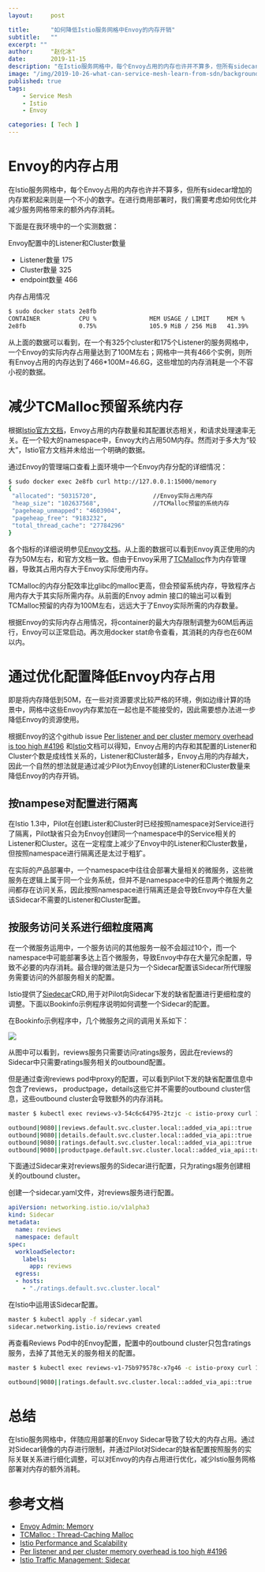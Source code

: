 ```yaml
---
layout:     post

title:      "如何降低Istio服务网格中Envoy的内存开销"
subtitle:   ""
excerpt: ""
author:     "赵化冰"
date:       2019-11-15
description: "在Istio服务网格中，每个Envoy占用的内存也许并不算多，但所有sidecar增加的内存累积起来则是一个不小的数字。在进行商用部署时，我们需要考虑如何优化并减少服务网格带来的额外内存消耗。"
image: "/img/2019-10-26-what-can-service-mesh-learn-from-sdn/background.jpg"
published: true 
tags:
    - Service Mesh 
    - Istio 
    - Envoy

categories: [ Tech ]
---
```


# Envoy的内存占用

在Istio服务网格中，每个Envoy占用的内存也许并不算多，但所有sidecar增加的内存累积起来则是一个不小的数字。在进行商用部署时，我们需要考虑如何优化并减少服务网格带来的额外内存消耗。

下面是在我环境中的一个实测数据：

Envoy配置中的Listener和Cluster数量

* Listener数量  175
* Cluster数量   325
* endpoint数量  466

内存占用情况

```bash
$ sudo docker stats 2e8fb
CONTAINER           CPU %               MEM USAGE / LIMIT     MEM %               NET I/O             BLOCK I/O           PIDS
2e8fb               0.75%               105.9 MiB / 256 MiB   41.39%              0 B / 0 B           0 B / 0 B           165
```

从上面的数据可以看到，在一个有325个cluster和175个Listener的服务网格中，一个Envoy的实际内存占用量达到了100M左右；网格中一共有466个实例，则所有Envoy占用的内存达到了466*100M=46.6G，这些增加的内存消耗是一个不容小视的数据。

# 减少TCMalloc预留系统内存

根据[Istio官方文档](https://istio.io/docs/concepts/performance-and-scalability/#cpu-and-memory)，Envoy占用的内存数量和其配置状态相关，和请求处理速率无关。在一个较大的namespace中，Envoy大约占用50M内存。然而对于多大为“较大”，Istio官方文档并未给出一个明确的数据。

通过Envoy的管理端口查看上面环境中一个Envoy内存分配的详细情况：
```bash
$ sudo docker exec 2e8fb curl http://127.0.0.1:15000/memory
{
 "allocated": "50315720",                //Envoy实际占用内存
 "heap_size": "102637568",               //TCMalloc预留的系统内存
 "pageheap_unmapped": "4603904",
 "pageheap_free": "9183232",
 "total_thread_cache": "27784296"
}
```
各个指标的详细说明参见[Envoy文档](https://www.envoyproxy.io/docs/envoy/latest/api-v2/admin/v2alpha/memory.proto.html)。从上面的数据可以看到Envoy真正使用的内存为50M左右，和官方文档一致。但由于Envoy采用了[TCMalloc](https://gperftools.github.io/gperftools/tcmalloc.html)作为内存管理器，导致其占用内存大于Envoy实际使用内存。

TCMalloc的内存分配效率比glibc的malloc更高，但会预留系统内存，导致程序占用内存大于其实际所需内存。从前面的Envoy admin 接口的输出可以看到TCMalloc预留的内存为100M左右，远远大于了Envoy实际所需的内存数量。

根据Envoy的实际内存占用情况，将container的最大内存限制调整为60M后再运行，Envoy可以正常启动。再次用docker stat命令查看，其消耗的内存也在60M以内。

# 通过优化配置降低Envoy内存占用
即是将内存降低到50M，在一些对资源要求比较严格的环境，例如边缘计算的场景中，网格中这些Envoy内存累加在一起也是不能接受的，因此需要想办法进一步降低Envoy的资源使用。 

根据Envoy的这个github issue [Per listener and per cluster memory overhead is too high #4196](https://github.com/envoyproxy/envoy/issues/4196) 和[Istio](https://istio.io/docs/concepts/performance-and-scalability/#cpu-and-memory)文档可以得知，Envoy占用的内存和其配置的Listener和Cluster个数是成线性关系的，Listener和Cluster越多，Envoy占用的内存越大，因此一个自然的想法就是通过减少Pilot为Envoy创建的Listener和Cluster数量来降低Envoy的内存开销。

## 按nampese对配置进行隔离

在Istio 1.3中，Pilot在创建Lister和Cluster时已经按照namespace对Service进行了隔离，Pilot缺省只会为Envoy创建同一个namespace中的Service相关的Listener和Cluster。这在一定程度上减少了Envoy中的Listener和Cluster数量，但按照namespace进行隔离还是太过于粗犷。

在实际的产品部署中，一个namespace中往往会部署大量相关的微服务，这些微服务在逻辑上属于同一个业务系统，但并不是namespace中的任意两个微服务之间都存在访问关系，因此按照namespace进行隔离还是会导致Envoy中存在大量该Sidecar不需要的Listener和Cluster配置。

## 按服务访问关系进行细粒度隔离
在一个微服务运用中，一个服务访问的其他服务一般不会超过10个，而一个namespace中可能部署多达上百个微服务，导致Envoy中存在大量冗余配置，导致不必要的内存消耗。最合理的做法是只为一个Sidecar配置该Sidecar所代理服务需要访问的外部服务相关的配置。

Istio提供了[Siedecar](https://istio.io/docs/reference/config/networking/sidecar/)CRD,用于对Pilot向Sidecar下发的缺省配置进行更细粒度的调整。下面以Bookinfo示例程序说明如何调整一个Sidecar的配置。

在Bookinfo示例程序中，几个微服务之间的调用关系如下：

![](https://istio.io/docs/examples/bookinfo/withistio.svg)

从图中可以看到，reviews服务只需要访问ratings服务，因此在reviews的Sidecar中只需要ratings服务相关的outbound配置。

但是通过查询reviews pod中proxy的配置，可以看到Pilot下发的缺省配置信息中包含了reviews， productpage，details这些它并不需要的outbound cluster信息，这些outbound cluster会导致额外的内存消耗。

```bash
master $ kubectl exec reviews-v3-54c6c64795-2tzjc -c istio-proxy curl 127.0.0.1:15000/clusters|grep 9080|grep added_via_api::true|grep outbound

outbound|9080||reviews.default.svc.cluster.local::added_via_api::true
outbound|9080||details.default.svc.cluster.local::added_via_api::true
outbound|9080||ratings.default.svc.cluster.local::added_via_api::true
outbound|9080||productpage.default.svc.cluster.local::added_via_api::true
```

下面通过Sidecar来对reviews服务的Sidecar进行配置，只为ratings服务创建相关的outbound cluster。

创建一个sidecar.yaml文件，对reviews服务进行配置。

```yaml
apiVersion: networking.istio.io/v1alpha3
kind: Sidecar
metadata:
  name: reviews
  namespace: default
spec:
  workloadSelector:
    labels:
      app: reviews
  egress:
  - hosts:
    - "./ratings.default.svc.cluster.local"
```

在Istio中运用该Sidecar配置。

```bash
master $ kubectl apply -f sidecar.yaml
sidecar.networking.istio.io/reviews created
```

再查看Reviews Pod中的Envoy配置，配置中的outbound cluster只包含ratings服务，去掉了其他无关的服务相关的配置。
```bash
master $ kubectl exec reviews-v1-75b979578c-x7g46 -c istio-proxy curl 127.0.0.1:15000/clusters|grep 9080|grep added_via_api::true|grep outbound

outbound|9080||ratings.default.svc.cluster.local::added_via_api::true
```

# 总结

在Istio服务网格中，伴随应用部署的Envoy Sidecar导致了较大的内存占用。通过对Sidecar镜像的内存进行限制，并通过Pilot对Sidecar的缺省配置按照服务的实际关联关系进行细化调整，可以对Envoy的内存占用进行优化，减少Istio服务网格部署对内存的额外消耗。

# 参考文档

* [Envoy Admin: Memory](https://www.envoyproxy.io/docs/envoy/latest/api-v2/admin/v2alpha/memory.proto.html)
* [TCMalloc : Thread-Caching Malloc](https://gperftools.github.io/gperftools/tcmalloc.html)
* [Istio Performance and Scalability](https://istio.io/docs/concepts/performance-and-scalability/#cpu-and-memory)
* [Per listener and per cluster memory overhead is too high #4196](https://github.com/envoyproxy/envoy/issues/4196)
* [Istio Traffic Management: Sidecar](https://istio.io/docs/reference/config/networking/sidecar)